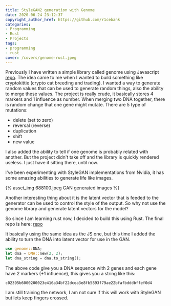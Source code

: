 ```yaml
---
title: StyleGAN2 generation with Genome
date: 2020-06-24 23:12:37
copyright_author_href: https://github.com/r1cebank
categories:
- Programming
- Rust
- Projects
tags:
- programming
- rust
cover: /covers/genome-rust.jpeg
---
```


Previously I have written a simple library called genome using Javascript [repo](https://github.com/r1cebank/genome-legacy). The idea came to me when I wanted to build something like cryptokittie (crypto cat breeding and trading). I wanted a way to generate random values that can be used to generate random things, also the ability to merge these values. The project is really crude, it basically stores 4 markers and 1 influence as number. When merging two DNA together, there is random change that one gene might mutate. There are 5 type of mutations:

* delete (set to zero)
* reversal (reverse)
* duplication
* shift
* new value

I also added the ability to tell if one genome is probably related with another. But the project didn't take off and the library is quickly rendered useless. I just have it sitting there, until now.

I've been experimenting with StyleGAN implementations from Nvidia, it has some amazing abilities to generate life like images.

{% asset_img 688100.jpeg GAN generated images %}

Another interesting thing about it is the latent vector that is feeded to the generator can be used to control the style of the output. So why not use the genome library and generate latent vectors for the model?

So since I am learning rust now, I decided to build this using Rust. The final repo is here: [repo](https://github.com/r1cebank/genome)

It basically using the same idea as the JS one, but this time I added the ability to turn the DNA into latent vector for use in the GAN.

```rust
use genome::DNA;
let dna = DNA::new(2, 2);
let dna_string = dna.to_string();
```

The above code give you a DNA sequence with 2 genes and each gene have 2 markers (+1 influence), this gives you a string like this:

`c02395b6000200023e416a34bf22dcea3e8fb5893f79ae22bfafbdddbffef0d4`

I am still training the network, I am not sure if this will work with StyleGAN but lets keep fingers crossed.
